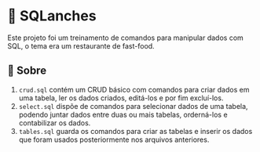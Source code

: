 # 🌭 SQLanches

Este projeto foi um treinamento de comandos para manipular dados com SQL, o tema era um restaurante de fast-food.

## 📝 Sobre

1. `crud.sql` contém um CRUD básico com comandos para criar dados em uma tabela, ler os dados criados, editá-los e por fim excluí-los.
2. `select.sql` dispõe de comandos para selecionar dados de uma tabela, podendo juntar dados entre duas ou mais tabelas, orderná-los e contabilizar os dados.
3. `tables.sql` guarda os comandos para criar as tabelas e inserir os dados que foram usados posteriormente nos arquivos anteriores.
